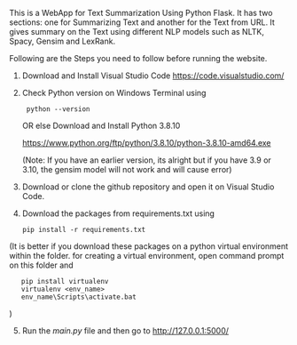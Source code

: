 This is a WebApp for Text Summarization Using Python Flask.
It has two sections: one for Summarizing Text and another for the Text from URL.
It gives summary on the Text using different NLP models such as NLTK, Spacy, Gensim and LexRank.

Following are the Steps you need to follow before running the website.
1. Download and Install Visual Studio Code
https://code.visualstudio.com/

2. Check Python version on Windows Terminal using
   
        python --version
  
    OR else Download and Install Python 3.8.10 
  
    https://www.python.org/ftp/python/3.8.10/python-3.8.10-amd64.exe
  
    (Note: If you have an earlier version, its alright but if you have 3.9 or 3.10, the gensim model will not work and will cause error)

3. Download or clone the github repository and open it on Visual Studio Code.

4. Download the packages from requirements.txt using 

       pip install -r requirements.txt

(It is better if you download these packages on a python virtual environment within the folder.
  for creating a virtual environment, open command prompt on this folder and
      
       pip install virtualenv
       virtualenv <env_name>
       env_name\Scripts\activate.bat
 ) 
  
5. Run the *main.py* file and then go to http://127.0.0.1:5000/
